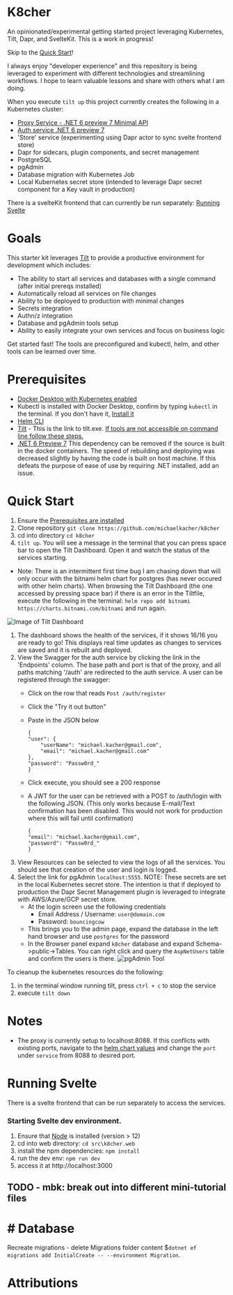 # K8cher
An opinionated/experimental getting started project leveraging Kubernetes, Tilt, Dapr, and SvelteKit. This is a work in progress!

Skip to the [Quick Start](#quick-start)!

I always enjoy "developer experience" and this repository is being leveraged to experiment with different technologies and streamlining  workflows. I hope to learn valuable lessons and share with others what I am doing. 

When you execute `tilt up` this project currently creates the following in a Kubernetes cluster:
* [Proxy Service - .NET 6 preview 7 Minimal API](./src/k8cher.proxy/README.md)
* [Auth service .NET 6 preview 7](./src/k8cher.auth/README.md)
* 'Store' service (experimenting using Dapr actor to sync svelte frontend store)
* Dapr for sidecars, plugin components, and secret management
* PostgreSQL
* pgAdmin
* Database migration with Kubernetes Job
* Local Kubernetes secret store (intended to leverage Dapr secret component for a Key vault in production)

There is a svelteKit frontend that can currently be run separately: [Running Svelte](#running-svelte)

# Goals
This starter kit leverages [Tilt](https://tilt.dev/) to provide a productive environment for development which includes:
* The ability to start all services and databases with a single command (after initial prereqs installed)
* Automatically reload all services on file changes
* Ability to be deployed to production with minimal changes
* Secrets integration
* Authn/z integration
* Database and pgAdmin tools setup
* Ability to easily integrate your own services and focus on business logic

Get started fast! The tools are preconfigured and kubectl, helm, and other tools can be learned over time.

# Prerequisites
* [Docker Desktop with Kubernetes enabled](https://docs.docker.com/desktop/)
* Kubectl is installed with Docker Desktop, confirm by typing `kubectl` in the terminal. If you don't have it, [Install it](https://kubernetes.io/docs/tasks/tools/)
* [Helm CLI](https://helm.sh/docs/intro/install/)
* [Tilt](https://github.com/tilt-dev/tilt/releases) - This is the link to tilt.exe. [If tools are not accessible on command line follow these steps.](./docs/setup-path.md)
* [.NET 6 Preview 7](https://dotnet.microsoft.com/download/dotnet/6.0) This dependency can be removed if the source is built in the docker containers. The speed of rebuilding and deploying was decreased slightly by having the code is built on host machine. If this defeats the purpose of ease of use by requiring .NET installed, add an issue.

# Quick Start
1) Ensure the [Prerequisites are installed](#prerequisites)
2) Clone repository `git clone https://github.com/michaelkacher/k8cher`
3) cd into directory `cd k8cher`
4) `tilt up`. You will see a message in the terminal that you can press space bar to open the Tilt Dashboard. Open it and watch the status of the services starting.
 
* Note: There is an intermittent first time bug I am chasing down that will only occur with the bitnami helm chart for postgres (has never occured with other helm charts). When browsing the Tilt Dashboard (the one accessed by pressing space bar) if there is an error in the Tiltfile, execute the following in the terminal: `helm repo add bitnami https://charts.bitnami.com/bitnami` and run again. 

 
![Image of Tilt Dashboard](/docs/images/tilt-getting-started.png "Tilt Dashboard")
1) The dashboard shows the health of the services, if it shows 16/16 you are ready to go! This displays real time updates as changes to services are saved and it is rebuilt and deployed.
2) View the Swagger for the auth service by clicking the link in the 'Endpoints' column. The base path and port is that of the proxy, and all paths matching '/auth' are redirected to the auth service. A user can be registered through the swagger:
    * Click on the row that reads `Post /auth/register`
    * Click the "Try it out button"
    * Paste in the JSON below
        ```
        {
        "user": {
            "userName": "michael.kacher@gmail.com",
            "email": "michael.kacher@gmail.com"
        },
        "password": "Passw0rd_"
        }
        ```

    * Click execute, you should see a 200 response
    * A JWT for the user can be retrieved with a POST to /auth/login with the following JSON. (This only works because E-mail/Text confirmation has been disabled. This would not work for production where this will fail until confirmation)
        ```
        {
        "email": "michael.kacher@gmail.com",
        "password": "Passw0rd_"
        }
        ```
3) View Resources can be selected to view the logs of all the services. You should see that creation of the user and login is logged.
4) Select the link for pgAdmin `localhost:5555`. NOTE: These secrets are set in the local Kubernetes secret store. The intention is that if deployed to production the Dapr Secret Management plugin is leveraged to integrate with AWS/Azure/GCP secret store.
    * At the login screen use the following credentials 
        - Email Address / Username: `user@domain.com`
        - Password: `bouncingcow`
    * This brings you to the admin page, expand the database in the left hand browser and use `postgres` for the password
    * In the Browser panel expand `k8cher` database and expand Schema->public->Tables. You can right click and query the `AspNetUsers` table and confirm the users is there.
    ![pgAdmin Tool](/docs/images/pgadmin-query.png "pgAdmin Tool")

To cleanup the kubernetes resources do the following:
1) in the terminal  window running tilt, press `ctrl + c` to stop the service
2) execute `tilt down`



# Notes
* The proxy is currently setup to localhost:8088. If this conflicts with existing ports, navigate to the [helm chart values](./src/k8cher.proxy/values.yaml) and change the `port` under `service` from 8088 to desired port.

# Running Svelte

There is a svelte frontend that can be run separately to access the services.

### Starting Svelte dev environment.

1) Ensure that [Node](https://nodejs.org/en/) is installed (version > 12)
2) cd into web directory: `cd src\k8cher.web`
3) install the npm dependencies: `npm install`
4) run the dev env: `npm run dev`
5) access it at http://localhost:3000


## TODO - mbk: break out into different  mini-tutorial files
# # Database 


Recreate  migrations - delete Migrations folder content $`dotnet ef migrations add InitialCreate -- --environment Migration`.




# Attributions
